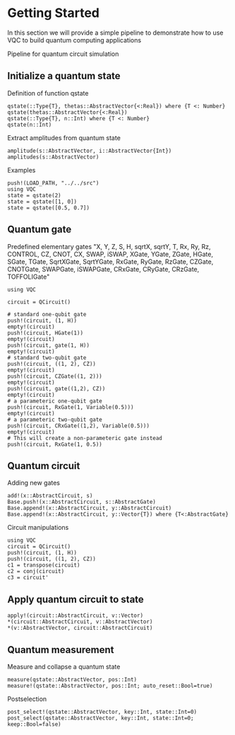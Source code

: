 # Getting Started

In this section we will provide a simple pipeline to demonstrate how to
use VQC to build quantum computing applications


Pipeline for quantum circuit simulation

## Initialize a quantum state
Definition of function qstate
```@docs
qstate(::Type{T}, thetas::AbstractVector{<:Real}) where {T <: Number}
qstate(thetas::AbstractVector{<:Real})
qstate(::Type{T}, n::Int) where {T <: Number}
qstate(n::Int) 
```
Extract amplitudes from quantum state
```@docs
amplitude(s::AbstractVector, i::AbstractVector{Int}) 
amplitudes(s::AbstractVector)
```


Examples
```@example
push!(LOAD_PATH, "../../src")
using VQC
state = qstate(2)
state = qstate([1, 0])
state = qstate([0.5, 0.7])
```


## Quantum gate
Predefined elementary gates "X, Y, Z, S, H, sqrtX, sqrtY, T, Rx, Ry, Rz, CONTROL, CZ, CNOT, CX, SWAP, iSWAP, XGate, YGate, ZGate, HGate, SGate, TGate, SqrtXGate, SqrtYGate, RxGate, RyGate, RzGate, CZGate, CNOTGate, SWAPGate, iSWAPGate, CRxGate, CRyGate, CRzGate, TOFFOLIGate"

```@example
using VQC

circuit = QCircuit()

# standard one-qubit gate
push!(circuit, (1, H))
empty!(circuit)
push!(circuit, HGate(1))
empty!(circuit)
push!(circuit, gate(1, H))
empty!(circuit)
# standard two-qubit gate
push!(circuit, ((1, 2), CZ))
empty!(circuit)
push!(circuit, CZGate((1, 2)))
empty!(circuit)
push!(circuit, gate((1,2), CZ))
empty!(circuit)
# a parameteric one-qubit gate
push!(circuit, RxGate(1, Variable(0.5)))
empty!(circuit)
# a parameteric two-qubit gate
push!(circuit, CRxGate((1,2), Variable(0.5)))
empty!(circuit)
# This will create a non-parameteric gate instead
push!(circuit, RxGate(1, 0.5))
```

## Quantum circuit
Adding new gates
```@docs
add!(x::AbstractCircuit, s)
Base.push!(x::AbstractCircuit, s::AbstractGate)
Base.append!(x::AbstractCircuit, y::AbstractCircuit)
Base.append!(x::AbstractCircuit, y::Vector{T}) where {T<:AbstractGate}
```

Circuit manipulations
```@example
using VQC
circuit = QCircuit()
push!(circuit, (1, H))
push!(circuit, ((1, 2), CZ))
c1 = transpose(circuit)
c2 = conj(circuit)
c3 = circuit'
```

## Apply quantum circuit to state
```@docs
apply!(circuit::AbstractCircuit, v::Vector)
*(circuit::AbstractCircuit, v::AbstractVector)
*(v::AbstractVector, circuit::AbstractCircuit)
```

## Quantum measurement
Measure and collapse a quantum state
```@docs
measure(qstate::AbstractVector, pos::Int)
measure!(qstate::AbstractVector, pos::Int; auto_reset::Bool=true)
```

Postselection
```@docs
post_select!(qstate::AbstractVector, key::Int, state::Int=0)
post_select(qstate::AbstractVector, key::Int, state::Int=0; keep::Bool=false)
```




